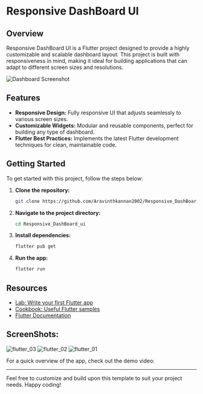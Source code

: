 # Responsive DashBoard UI

## Overview

Responsive DashBoard UI is a Flutter project designed to provide a highly customizable and scalable dashboard layout. This project is built with responsiveness in mind, making it ideal for building applications that can adapt to different screen sizes and resolutions.

![Dashboard Screenshot](assets/images/screenshot.png)

## Features

- **Responsive Design:** Fully responsive UI that adjusts seamlessly to various screen sizes.
- **Customizable Widgets:** Modular and reusable components, perfect for building any type of dashboard.
- **Flutter Best Practices:** Implements the latest Flutter development techniques for clean, maintainable code.

## Getting Started

To get started with this project, follow the steps below:

1. **Clone the repository:**

    ```bash
    git clone https://github.com/Aravinthkannan2002/Responsive_DashBoard_ui.git
    ```

2. **Navigate to the project directory:**

    ```bash
    cd Responsive_DashBoard_ui
    ```

3. **Install dependencies:**

    ```bash
    flutter pub get
    ```

4. **Run the app:**

    ```bash
    flutter run
    ```

## Resources

- [Lab: Write your first Flutter app](https://docs.flutter.dev/get-started/codelab)
- [Cookbook: Useful Flutter samples](https://docs.flutter.dev/cookbook)
- [Flutter Documentation](https://docs.flutter.dev/)

## ScreenShots:
![flutter_03](https://github.com/user-attachments/assets/8a9c81dd-61e3-48c2-91bd-1939e7b54fb9)
![flutter_02](https://github.com/user-attachments/assets/2e725b09-7bc9-4145-a75a-700b5ab01cf2)
![flutter_01](https://github.com/user-attachments/assets/f0302318-292d-4946-81e1-af5c0370ec57)


For a quick overview of the app, check out the demo video:


---

Feel free to customize and build upon this template to suit your project needs. Happy coding!
